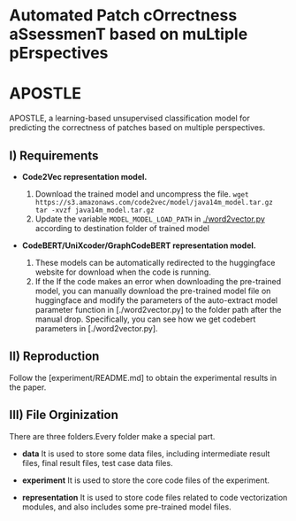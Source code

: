 # Automated Patch cOrrectness aSsessmenT based on muLtiple pErspectives


# APOSTLE
APOSTLE,  a learning-based unsupervised classification model for predicting the correctness of patches based on multiple perspectives.

## I) Requirements

* **Code2Vec representation model.**
  1. Download the trained model and uncompress the file.
  `wget https://s3.amazonaws.com/code2vec/model/java14m_model.tar.gz tar -xvzf java14m_model.tar.gz`
  2. Update the variable `MODEL_MODEL_LOAD_PATH` in [./word2vector.py](https://github.com/HaoyeTianCoder/BATS/blob/main/representation/word2vector.py) according to destination folder of trained model

* **CodeBERT/UniXcoder/GraphCodeBERT representation model.**
  1. These models can be automatically redirected to the huggingface website for download when the code is running.
  2. If the If the code makes an error when downloading the pre-trained model, you can manually download the pre-trained model file on huggingface and modify the parameters of the auto-extract model parameter function in [./word2vector.py] to the folder path after the manual drop. Specifically, you can see how we get codebert parameters in [./word2vector.py].

## II) Reproduction
  Follow the [experiment/README.md] to obtain the experimental results in the paper.

## III) File Orginization
  There are three folders.Every folder make a special part.

  * **data**
  It is used to store some data files, including intermediate result files, final result files, test case data files.

  * **experiment**
  It is used to store the core code files of the experiment.

  * **representation**
  It is used to store code files related to code vectorization modules, and also includes some pre-trained model files.

